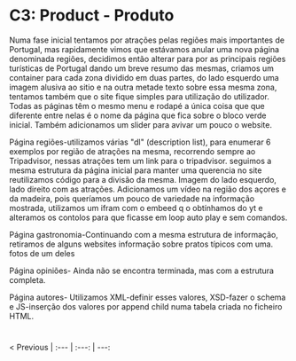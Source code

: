 # C3: Product - Produto

Numa fase inicial tentamos por atrações pelas regiões mais importantes de Portugal, mas rapidamente vimos que estávamos anular uma nova página denominada regiões, decidimos então alterar para por as principais regiões turísticas de Portugal dando um breve resumo das mesmas, criamos um container para cada zona dividido em duas partes, do lado esquerdo uma imagem alusiva ao sitio e na outra metade texto sobre essa mesma zona, tentamos também que o site fique simples para utilização do utilizador.
Todas as páginas têm o mesmo menu e rodapé a única coisa que que diferente entre nelas é o nome da página que fica sobre o bloco verde inicial.
Também adicionamos um slider para avivar um pouco o website.

Página regiões-utilizamos várias "dl" (description list), para enumerar 6 exemplos por região de atrações na mesma, recorrendo sempre ao Tripadvisor, nessas atrações tem um link para o tripadvisor. seguimos a mesma estrutura da página inicial para manter uma querencia no site reutilizamos código para a divisão da mesma. Imagem do lado esquerdo, lado direito com as atrações.
Adicionamos um vídeo na região dos açores e da madeira, pois queríamos um pouco de variedade na informação mostrada, utilizamos um ifram com o embeed q o obtínhamos do yt e alteramos os contolos para que ficasse em loop auto play e sem comandos.

Página gastronomia-Continuando com a mesma estrutura de informação, retiramos de alguns websites informação sobre pratos típicos com uma. fotos de um deles

Página opiniões- Ainda não se encontra terminada, mas com a estrutura completa.

Página autores- Utilizamos XML-definir esses valores, XSD-fazer o schema e JS-inserção dos valores por append child numa tabela criada no ficheiro HTML.


#

< Previous | 
:--- | :---: | ---: 




